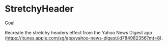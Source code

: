# StretchyHeader

Goal

Recreate the stretchy headers effect from the Yahoo News Digest app (https://itunes.apple.com/sg/app/yahoo-news-digest/id784982356?mt=8).
